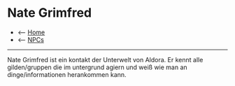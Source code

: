 # Nate Grimfred

- <-- [Home](../index.md)
- <-- [NPCs](index.md)

---
Nate Grimfred ist ein kontakt der Unterwelt von Aldora. Er kennt alle gilden/gruppen die im untergrund agiern und weiß wie man an dinge/informationen herankommen kann. 